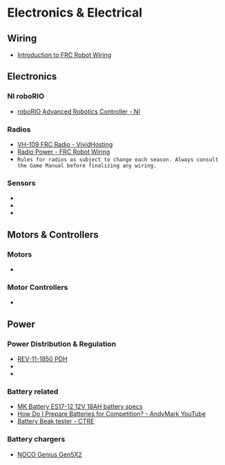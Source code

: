 # Electronics & Electrical

## Wiring
* [Introduction to FRC Robot Wiring](https://docs.wpilib.org/en/stable/docs/zero-to-robot/step-1/intro-to-frc-robot-wiring.html)

## Electronics

### NI roboRIO
* [roboRIO Advanced Robotics Controller - NI](https://www.ni.com/en-us/shop/model/roborio.html)


### Radios
* [VH-109 FRC Radio - VividHosting](https://frc-radio.vivid-hosting.net/)
* [Radio Power - FRC Robot Wiring](https://docs.wpilib.org/en/stable/docs/zero-to-robot/step-1/basic-robot-wiring.html#radio-power)
* ```Rules for radios as subject to change each season. Always consult the Game Manual before finalizing any wiring.```

### Sensors
* []()
* []()
* []()

## Motors & Controllers

### Motors
* []()
 
### Motor Controllers
* []()

## Power

### Power Distribution & Regulation
* [REV-11-1850 PDH](https://www.revrobotics.com/rev-11-1850/)
* []()
* []()

### Battery related
* [MK Battery ES17-12 12V 18AH battery specs](https://revrobotics.com/content/docs/ES17-12_User_Guide.pdf)
* [How Do I Prepare Batteries for Competition? - AndyMark YouTube](https://youtu.be/rbli7fgFqqw?si=GxRSsv5dJXTjr-XI)
* [Battery Beak tester - CTRE](https://store.ctr-electronics.com/products/battery-beak)

### Battery chargers
* [NOCO Genius Gen5X2](https://no.co/gen5x2)

